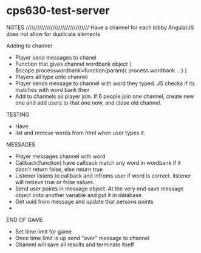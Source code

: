 # cps630-test-server


NOTES /////////////////////////////////
Have a channel for each lobby
AngularJS does not allow for duplicate elements

Adding to channel
- Player send messages to chanel
- Function that gives channel wordbank object ( $scope.processwordbank=function(param){ process wordbank ...} )
- Players all type onto channel
- Player sends message to channel with word they typed. JS checks if its matches with word bank then
- Add to channels as player join. If 6 people join one channel, create new one and add users to that one now, and close old channel.

TESTING
- Have <li> list and remove words from html when user types it.

MESSAGES 
- Player messages channel with word 
- Callback(function) have callback match any word in wordbank if it dosn't return false, else return true
- Listener listens to callback and infroms user if word is correct. listener will recieve true or false values.
- Send user points in message object. At the very end save message object onto another variable and put it in database.
- Get uuid from message and update that persons points
-

END OF GAME
- Set time limit for game
- Once time limit is up send "over" message to channel
- Channel will save all results  and terminate itself